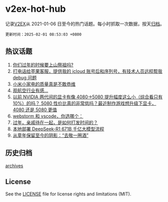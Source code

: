 # v2ex-hot-hub

 记录[V2EX](https://www.v2ex.com/)从 2021-01-06 日至今的热门话题。每小时抓取一次数据，按天[归档](archives)。

`更新时间：2025-02-01 08:53:03 +0800`

## 热议话题

1. [你们过年的时候要上山祭祖吗?](https://www.v2ex.com/t/1108377)
1. [打电话给苹果客服，提供我的 icloud 账号后和序列号，有技术人员远程帮我 debug 问题](https://www.v2ex.com/t/1108378)
1. [小米小家电的质量真是不敢恭维](https://www.v2ex.com/t/1108409)
1. [观航空行业有感…](https://www.v2ex.com/t/1108404)
1. [以前 NVIDIA 两代间的显卡有像 4080->5080 提升幅度这么小（综合看只有 10%）的吗？ 5080 性价比真的非常低吗？最近制作游戏想升级下显卡， 4080 还是 5080 更值](https://www.v2ex.com/t/1108417)
1. [webstorm 和 vscode，你选哪个：](https://www.v2ex.com/t/1108420)
1. [过年，亲戚待在一起，是如何打发时间的？](https://www.v2ex.com/t/1108442)
1. [本地部署 DeepSeek-R1 671B 千亿大模型流程](https://www.v2ex.com/t/1108393)
1. [从童年保留至今的阴影：“去敬一圈酒”](https://www.v2ex.com/t/1108454)

## 历史归档

[archives](archives)

## License

See the [LICENSE](LICENSE) file for license rights and limitations (MIT).
